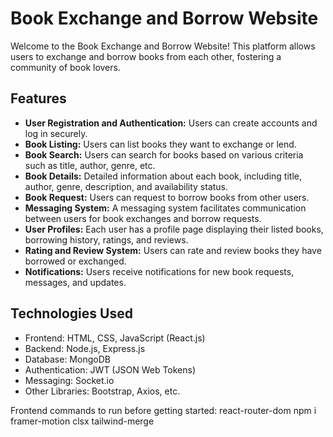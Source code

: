 # Book Exchange and Borrow Website

Welcome to the Book Exchange and Borrow Website! This platform allows users to exchange and borrow books from each other, fostering a community of book lovers.

## Features

- **User Registration and Authentication:** Users can create accounts and log in securely.
- **Book Listing:** Users can list books they want to exchange or lend.
- **Book Search:** Users can search for books based on various criteria such as title, author, genre, etc.
- **Book Details:** Detailed information about each book, including title, author, genre, description, and availability status.
- **Book Request:** Users can request to borrow books from other users.
- **Messaging System:** A messaging system facilitates communication between users for book exchanges and borrow requests.
- **User Profiles:** Each user has a profile page displaying their listed books, borrowing history, ratings, and reviews.
- **Rating and Review System:** Users can rate and review books they have borrowed or exchanged.
- **Notifications:** Users receive notifications for new book requests, messages, and updates.

## Technologies Used

- Frontend: HTML, CSS, JavaScript (React.js)
- Backend: Node.js, Express.js
- Database: MongoDB
- Authentication: JWT (JSON Web Tokens)
- Messaging: Socket.io
- Other Libraries: Bootstrap, Axios, etc.

Frontend commands to run before getting started:
react-router-dom
npm i framer-motion clsx tailwind-merge


